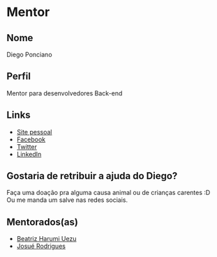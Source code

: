 # Mentor

## Nome

Diego Ponciano

## Perfil

Mentor para desenvolvedores Back-end

## Links

* [Site pessoal](http://diegoponciano.github.io/)
* [Facebook](https://www.facebook.com/diegoponciano)
* [Twitter](https://twitter.com/diegoponci)
* [LinkedIn](https://www.linkedin.com/in/diegoponciano)

## Gostaria de retribuir a ajuda do Diego?

Faça uma doação pra alguma causa animal ou de crianças carentes :D  
Ou me manda um salve nas redes sociais.

## Mentorados(as)

- [Beatriz Harumi Uezu](/profiles/pupils/profiles/BeatrizUezu.md)
- [Josué Rodrigues](/profiles/pupils/profiles/josue23.md)
